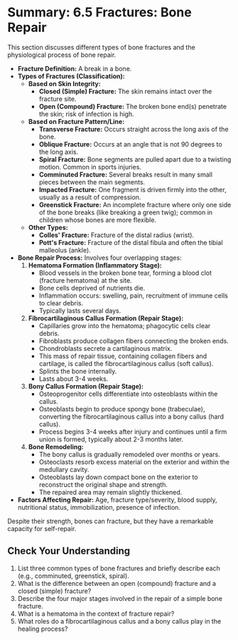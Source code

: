 # Summary: 6.5 Fractures: Bone Repair

This section discusses different types of bone fractures and the physiological process of bone repair.

*   **Fracture Definition:** A break in a bone.
*   **Types of Fractures (Classification):**
    *   **Based on Skin Integrity:**
        *   **Closed (Simple) Fracture:** The skin remains intact over the fracture site.
        *   **Open (Compound) Fracture:** The broken bone end(s) penetrate the skin; risk of infection is high.
    *   **Based on Fracture Pattern/Line:**
        *   **Transverse Fracture:** Occurs straight across the long axis of the bone.
        *   **Oblique Fracture:** Occurs at an angle that is not 90 degrees to the long axis.
        *   **Spiral Fracture:** Bone segments are pulled apart due to a twisting motion. Common in sports injuries.
        *   **Comminuted Fracture:** Several breaks result in many small pieces between the main segments.
        *   **Impacted Fracture:** One fragment is driven firmly into the other, usually as a result of compression.
        *   **Greenstick Fracture:** An incomplete fracture where only one side of the bone breaks (like breaking a green twig); common in children whose bones are more flexible.
    *   **Other Types:**
        *   **Colles' Fracture:** Fracture of the distal radius (wrist).
        *   **Pott's Fracture:** Fracture of the distal fibula and often the tibial malleolus (ankle).
*   **Bone Repair Process:** Involves four overlapping stages:
    1.  **Hematoma Formation (Inflammatory Stage):**
        *   Blood vessels in the broken bone tear, forming a blood clot (fracture hematoma) at the site.
        *   Bone cells deprived of nutrients die.
        *   Inflammation occurs: swelling, pain, recruitment of immune cells to clear debris.
        *   Typically lasts several days.
    2.  **Fibrocartilaginous Callus Formation (Repair Stage):**
        *   Capillaries grow into the hematoma; phagocytic cells clear debris.
        *   Fibroblasts produce collagen fibers connecting the broken ends.
        *   Chondroblasts secrete a cartilaginous matrix.
        *   This mass of repair tissue, containing collagen fibers and cartilage, is called the fibrocartilaginous callus (soft callus).
        *   Splints the bone internally.
        *   Lasts about 3-4 weeks.
    3.  **Bony Callus Formation (Repair Stage):**
        *   Osteoprogenitor cells differentiate into osteoblasts within the callus.
        *   Osteoblasts begin to produce spongy bone (trabeculae), converting the fibrocartilaginous callus into a bony callus (hard callus).
        *   Process begins 3-4 weeks after injury and continues until a firm union is formed, typically about 2-3 months later.
    4.  **Bone Remodeling:**
        *   The bony callus is gradually remodeled over months or years.
        *   Osteoclasts resorb excess material on the exterior and within the medullary cavity.
        *   Osteoblasts lay down compact bone on the exterior to reconstruct the original shape and strength.
        *   The repaired area may remain slightly thickened.
*   **Factors Affecting Repair:** Age, fracture type/severity, blood supply, nutritional status, immobilization, presence of infection.

Despite their strength, bones can fracture, but they have a remarkable capacity for self-repair.

## Check Your Understanding

1.  List three common types of bone fractures and briefly describe each (e.g., comminuted, greenstick, spiral).
2.  What is the difference between an open (compound) fracture and a closed (simple) fracture?
3.  Describe the four major stages involved in the repair of a simple bone fracture.
4.  What is a hematoma in the context of fracture repair?
5.  What roles do a fibrocartilaginous callus and a bony callus play in the healing process?
